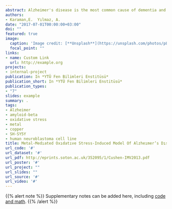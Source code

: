 ```yaml
---
abstract: Alzheimer's disease is the most common cause of dementia and is a progressive neurodegenerative disorder. Identifying the factors causing diseases is important but, the etiology of Alzheimer's disease has not been understood due to the presence of multiple factors causing disease and difficulties in creating experimental models. Oxidative stress is effective amyloid-beta accumulation and metal ions accumulate in Alzheimer’s brain. In the literature; there are in vitro models in which amyloid-beta and metal ions are directly applied to undifferentiated cells, and models established with genetically modified amyloid-beta secreting cells influenced by metal ions. However, these models reflect late-stage pathology. Oxidative stress is effective in the early and late pathogenesis of disease and in this thesis, we aimed to create an in vitro oxidative stress-induced model of Alzheimer’s. For this purpose, human neuroblastoma cells and differentiated cells by retinoic acid to improve neuronal properties of cells have been used. Copper sulphate has been used as oxidative stress inducer and MTT, ELISA and determination of ROS methods have been performed. In conclusion, 50-200 micromolar copper sulphate treatments were decreased cell viability, were increased concentration of amiloid-beta42 and levels of ROS in undifferentiated and differentiated cells compared to control. It has been determined that the model established with differentiated cells represents neuronal characteristics and Alzheimer’s pathology forcefully compared to undifferentiated cells. For the first time in this study; the results demonstrate that copper-mediated oxidative stress- induced model established with differentiated SH-SY5Y by retinoic acid is a useful and effective model for Alzheimer’s disease researches.
authors:
- Karaman,E.  Yılmaz, A.
date: "2017-07-01T00:00:00+03:00"
doi: ""
featured: true
image:
  caption: 'Image credit: [**Unsplash**](https://unsplash.com/photos/pLCdAaMFLTE)'
  focal_point: ""
links:
- name: Custom Link
  url: http://example.org
projects:
- internal-project
publication: In *YTÜ Fen Bilimleri Enstitüsü*
publication_short: In *YTÜ Fen Bilimleri Enstitüsü*
publication_types: 
- "7"
slides: example
summary: .
tags:
- Alzheimer 
- amyloid-beta 
- oxidative stress
- metal
- copper
- SH-SY5Y
- human neuroblastoma cell line
title: Metal-Medıated Oxıdatıve Stress-Induced Model Of Alzheımer’s Dısease In Human Neuroblastoma Cells
url_code: '#'
url_dataset: '#'
url_pdf: http://eprints.soton.ac.uk/352095/1/Cushen-IMV2013.pdf
url_poster: '#'
url_project: ""
url_slides: ""
url_source: '#'
url_video: '#'
---
```


{{% alert note %}}
Supplementary notes can be added here, including [code and math](https://sourcethemes.com/academic/docs/writing-markdown-latex/).
{{% /alert %}}
